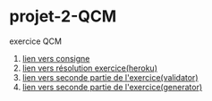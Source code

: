 # projet-2-QCM
exercice QCM

1. [lien vers consigne](https://github.com/becodeorg/BXLCentral/tree/master/Projects/2-QCM)
2. [lien vers résolution exercice(heroku)](https://projet-2-qcm.herokuapp.com/)
3. [lien vers seconde partie de l'exercice(validator)](https://github.com/ModjoInc/projet-2-QCM/tree/validator)
4. [lien vers seconde partie de l'exercice(generator)](https://github.com/ModjoInc/projet-2-QCM/tree/ggenerator)
